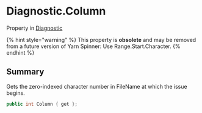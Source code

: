 # Diagnostic.Column

Property in [Diagnostic](/docs/api/csharp/yarn.compiler.diagnostic.md)

{% hint style="warning" %}
This property is <b>obsolete</b> and may be removed from a future version of Yarn Spinner: Use Range.Start.Character.
{% endhint %}

## Summary


Gets the zero-indexed character number in FileName at which the
issue begins.


```csharp
public int Column { get };
```


